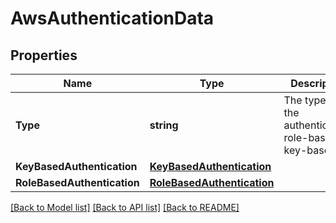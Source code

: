 # AwsAuthenticationData

## Properties

Name | Type | Description | Notes
------------ | ------------- | ------------- | -------------
**Type** | **string** | The type of the authentication: role-based or key-based. | 
**KeyBasedAuthentication** | [**KeyBasedAuthentication**](KeyBasedAuthentication.md) |  | [optional] 
**RoleBasedAuthentication** | [**RoleBasedAuthentication**](RoleBasedAuthentication.md) |  | [optional] 

[[Back to Model list]](../README.md#documentation-for-models) [[Back to API list]](../README.md#documentation-for-api-endpoints) [[Back to README]](../README.md)


